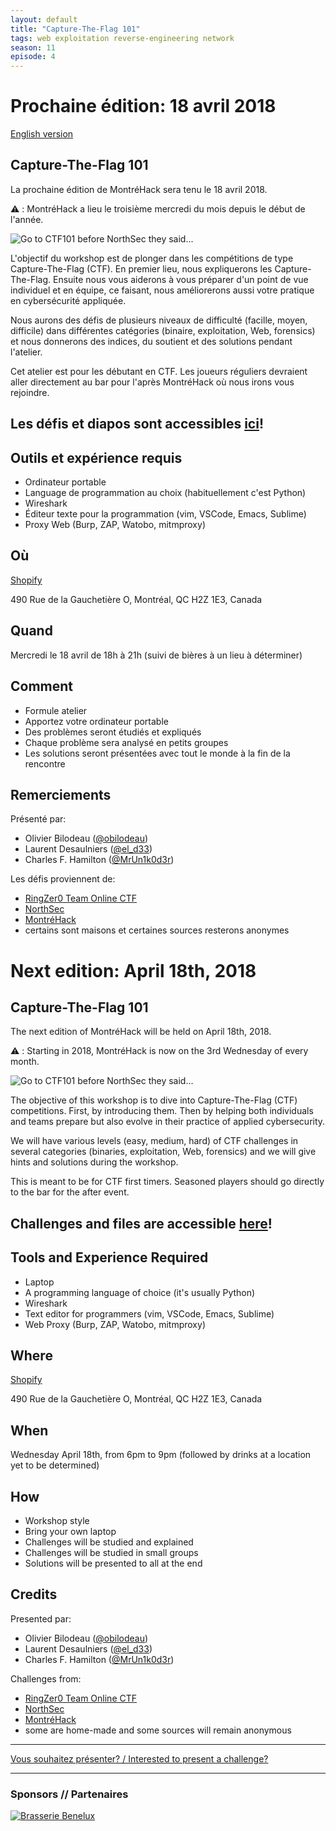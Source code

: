 ```yaml
---
layout: default
title: "Capture-The-Flag 101"
tags: web exploitation reverse-engineering network
season: 11
episode: 4
---
```


# Prochaine édition: 18 avril 2018

[English version](#english)

## Capture-The-Flag 101

La prochaine édition de MontréHack sera tenu le 18 avril 2018.

:warning: : MontréHack a lieu le troisième mercredi du mois depuis le début de l'année.

![Go to CTF101 before NorthSec they said...](/images/18-04_ctf101.png)

L'objectif du workshop est de plonger dans les compétitions de type
Capture-The-Flag (CTF). En premier lieu, nous expliquerons les
Capture-The-Flag. Ensuite nous vous aiderons à vous préparer d'un point de vue
individuel et en équipe, ce faisant, nous améliorerons aussi votre pratique en
cybersécurité appliquée.

Nous aurons des défis de plusieurs niveaux de difficulté (facille, moyen,
difficile) dans différentes catégories (binaire, exploitation, Web, forensics)
et nous donnerons des indices, du soutient et des solutions pendant l'atelier.

Cet atelier est pour les débutant en CTF. Les joueurs réguliers devraient aller
directement au bar pour l'après MontréHack où nous irons vous rejoindre.

## Les défis et diapos sont accessibles [ici](http://ctf101.montrehack.ca/)!

## Outils et expérience requis

* Ordinateur portable
* Language de programmation au choix (habituellement c'est Python)
* Wireshark
* Éditeur texte pour la programmation (vim, VSCode, Emacs, Sublime)
* Proxy Web (Burp, ZAP, Watobo, mitmproxy)

## Où

[Shopify](https://www.shopify.com)

490 Rue de la Gauchetière O, Montréal, QC H2Z 1E3, Canada

## Quand

Mercredi le 18 avril de 18h à 21h (suivi de bières à un lieu à déterminer)

## Comment
 
* Formule atelier
* Apportez votre ordinateur portable
* Des problèmes seront étudiés et expliqués
* Chaque problème sera analysé en petits groupes
* Les solutions seront présentées avec tout le monde à la fin de la rencontre

## Remerciements

Présenté par:
* Olivier Bilodeau ([@obilodeau](https://twitter.com/obilodeau))
* Laurent Desaulniers ([@el_d33](https://twitter.com/el_d33))
* Charles F. Hamilton ([@MrUn1k0d3r](https://twitter.com/MrUn1k0d3r))

Les défis proviennent de:
* [RingZer0 Team Online CTF](https://ringzer0team.com/)
* [NorthSec](https://www.nsec.io/)
* [MontréHack](http://montrehack.ca/)
* certains sont maisons et certaines sources resterons anonymes

<a id="english"></a>

# Next edition: April 18th, 2018

## Capture-The-Flag 101

The next edition of MontréHack will be held on April 18th, 2018.

:warning: : Starting in 2018, MontréHack is now on the 3rd Wednesday of every month.

![Go to CTF101 before NorthSec they said...](/images/18-04_ctf101.png)

The objective of this workshop is to dive into Capture-The-Flag (CTF)
competitions. First, by introducing them. Then by helping both individuals and
teams prepare but also evolve in their practice of applied cybersecurity.

We will have various levels (easy, medium, hard) of CTF challenges in several
categories (binaries, exploitation, Web, forensics) and we will give hints and
solutions during the workshop.

This is meant to be for CTF first timers. Seasoned players should go directly
to the bar for the after event.

## Challenges and files are accessible [here](http://ctf101.montrehack.ca/)!

## Tools and Experience Required

* Laptop
* A programming language of choice (it's usually Python)
* Wireshark
* Text editor for programmers (vim, VSCode, Emacs, Sublime)
* Web Proxy (Burp, ZAP, Watobo, mitmproxy)

## Where

[Shopify](https://www.shopify.com)

490 Rue de la Gauchetière O, Montréal, QC H2Z 1E3, Canada

## When

Wednesday April 18th, from 6pm to 9pm (followed by drinks at a location yet to be determined)

## How

* Workshop style
* Bring your own laptop
* Challenges will be studied and explained
* Challenges will be studied in small groups
* Solutions will be presented to all at the end

## Credits

Presented par:
* Olivier Bilodeau ([@obilodeau](https://twitter.com/obilodeau))
* Laurent Desaulniers ([@el_d33](https://twitter.com/el_d33))
* Charles F. Hamilton ([@MrUn1k0d3r](https://twitter.com/MrUn1k0d3r))

Challenges from:
* [RingZer0 Team Online CTF](https://ringzer0team.com/)
* [NorthSec](https://www.nsec.io/)
* [MontréHack](http://montrehack.ca/)
* some are home-made and some sources will remain anonymous

<hr/>

[Vous souhaitez présenter? / Interested to present a challenge?](https://github.com/montrehack/montrehack.github.com/wiki/Present-at-Montrehack)

<hr/>

### Sponsors // Partenaires

[![Brasserie Benelux](/images/benelux.png)](http://brasseriebenelux.com/)

